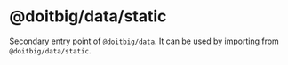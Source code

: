 # @doitbig/data/static

Secondary entry point of `@doitbig/data`. It can be used by importing from `@doitbig/data/static`.
